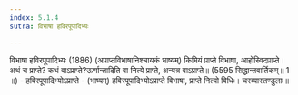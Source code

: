 ```yaml
---
index: 5.1.4
sutra: विभाषा हविरपूपादिभ्यः

---
```

विभाषा हविरपूपादिभ्यः (1886) (अप्राप्तविभाषानिश्चायकं भाष्यम्) किमियं प्राप्ते विभाषा, आहोस्विदप्राप्ते। अथं च प्राप्ते? कथं वाऽप्राप्ते?ऊर्णान्तादिति वा नित्ये प्राप्ते, अन्यत्र वाऽप्राप्ते॥ (5595 सिद्धान्तवार्तिकम्॥ 1 ॥) - हविरपूपादिभ्योऽप्राप्ते - (भाष्यम्) हविरपूपादिभ्योऽप्राप्ते विभाषा, प्राप्ते नित्यो विधिः। चरव्यास्तण्डुलाः॥